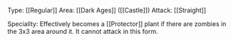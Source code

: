 Type: [[Regular]]
Area: [[Dark Ages]] ([[Castle]])
Attack: [[Straight]]

Speciality: Effectively becomes a [[Protector]] plant if there are zombies in the 3x3 area around it. It cannot attack in this form.